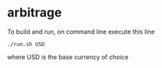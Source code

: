 # arbitrage

To build and run, on command line execute this line
```
./run.sh USD
```
where USD is the base currency of choice